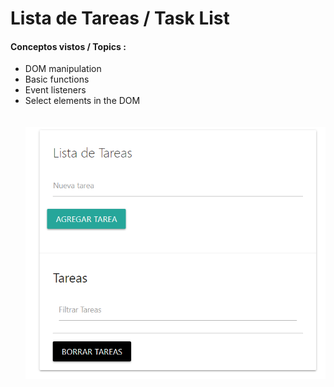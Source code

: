 # Lista de Tareas /  Task List
#### Conceptos vistos / Topics :
* DOM manipulation
* Basic functions
* Event listeners
* Select elements in the DOM
<br><br><br>
![img](https://raw.githubusercontent.com/LeonelCurti/ListaTareas_TaskList/master/img/captura.png)